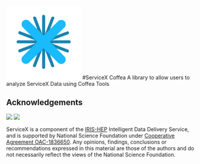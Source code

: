 <img src="docs/img/ServiceX-Color-ImageOnly-Transparent.png" width="200" height="200">
#ServiceX Coffea
A library to allow users to analyze ServiceX Data using Coffea Tools


## Acknowledgements
![](https://iris-hep.org/assets/logos/Iris-hep-5-just-graphic.png)
![](https://iris-hep.org/assets/images/nsf-logo-128.png)

ServiceX is a component of the [IRIS-HEP](https://iris-hep.org/) Intelligent Data Delivery Service, and is supported by National Science Foundation under [Cooperative 
Agreement OAC-1836650](https://www.nsf.gov/awardsearch/showAward?AWD_ID=1836650). Any opinions, findings, conclusions or recommendations 
expressed in this material are those of the authors and do not necessarily 
reflect the views of the National Science Foundation.
